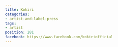```yaml
---
title: Kokiri
categories:
- artist-and-label-press
tags:
- artist
position: 281
facebook: https://www.facebook.com/kokiriofficial
---
```


